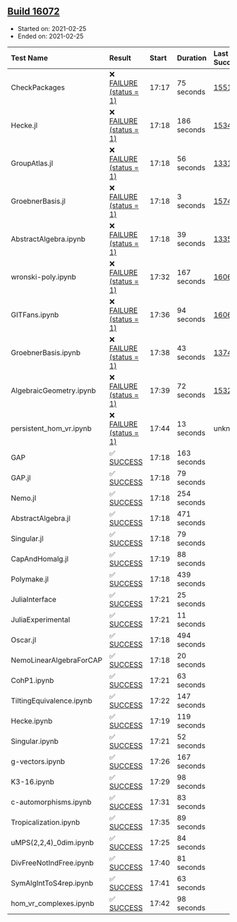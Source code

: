 ## [Build 16072](https://oscarci.mathematik.uni-kl.de/job/oscar/16072/)

* Started on: 2021-02-25
* Ended on: 2021-02-25

| Test Name    | Result | Start | Duration | Last Success | First Failure |
|:-------------|:-------|:------|:---------|:-------------|:--------------|
| CheckPackages | ❌ [FAILURE (status = 1)](https://oscarci.mathematik.uni-kl.de/job/oscar/16072/artifact/logs/build-16072/CheckPackages.log) | 17:17 | 75 seconds | [15514](https://oscarci.mathematik.uni-kl.de/job/oscar/15514/) | [15515](https://oscarci.mathematik.uni-kl.de/job/oscar/15515/) |
| Hecke.jl | ❌ [FAILURE (status = 1)](https://oscarci.mathematik.uni-kl.de/job/oscar/16072/artifact/logs/build-16072/Hecke.jl.log) | 17:18 | 186 seconds | [15344](https://oscarci.mathematik.uni-kl.de/job/oscar/15344/) | [15348](https://oscarci.mathematik.uni-kl.de/job/oscar/15348/) |
| GroupAtlas.jl | ❌ [FAILURE (status = 1)](https://oscarci.mathematik.uni-kl.de/job/oscar/16072/artifact/logs/build-16072/GroupAtlas.jl.log) | 17:18 | 56 seconds | [13311](https://oscarci.mathematik.uni-kl.de/job/oscar/13311/) | [13312](https://oscarci.mathematik.uni-kl.de/job/oscar/13312/) |
| GroebnerBasis.jl | ❌ [FAILURE (status = 1)](https://oscarci.mathematik.uni-kl.de/job/oscar/16072/artifact/logs/build-16072/GroebnerBasis.jl.log) | 17:18 | 3 seconds | [15745](https://oscarci.mathematik.uni-kl.de/job/oscar/15745/) | [15746](https://oscarci.mathematik.uni-kl.de/job/oscar/15746/) |
| AbstractAlgebra.ipynb | ❌ [FAILURE (status = 1)](https://oscarci.mathematik.uni-kl.de/job/oscar/16072/artifact/logs/build-16072/AbstractAlgebra.ipynb.log) | 17:18 | 39 seconds | [13355](https://oscarci.mathematik.uni-kl.de/job/oscar/13355/) | [13356](https://oscarci.mathematik.uni-kl.de/job/oscar/13356/) |
| wronski-poly.ipynb | ❌ [FAILURE (status = 1)](https://oscarci.mathematik.uni-kl.de/job/oscar/16072/artifact/logs/build-16072/wronski-poly.ipynb.log) | 17:32 | 167 seconds | [16067](https://oscarci.mathematik.uni-kl.de/job/oscar/16067/) | [16068](https://oscarci.mathematik.uni-kl.de/job/oscar/16068/) |
| GITFans.ipynb | ❌ [FAILURE (status = 1)](https://oscarci.mathematik.uni-kl.de/job/oscar/16072/artifact/logs/build-16072/GITFans.ipynb.log) | 17:36 | 94 seconds | [16068](https://oscarci.mathematik.uni-kl.de/job/oscar/16068/) | [16069](https://oscarci.mathematik.uni-kl.de/job/oscar/16069/) |
| GroebnerBasis.ipynb | ❌ [FAILURE (status = 1)](https://oscarci.mathematik.uni-kl.de/job/oscar/16072/artifact/logs/build-16072/GroebnerBasis.ipynb.log) | 17:38 | 43 seconds | [13748](https://oscarci.mathematik.uni-kl.de/job/oscar/13748/) | [13749](https://oscarci.mathematik.uni-kl.de/job/oscar/13749/) |
| AlgebraicGeometry.ipynb | ❌ [FAILURE (status = 1)](https://oscarci.mathematik.uni-kl.de/job/oscar/16072/artifact/logs/build-16072/AlgebraicGeometry.ipynb.log) | 17:39 | 72 seconds | [15322](https://oscarci.mathematik.uni-kl.de/job/oscar/15322/) | [15323](https://oscarci.mathematik.uni-kl.de/job/oscar/15323/) |
| persistent_hom_vr.ipynb | ❌ [FAILURE (status = 1)](https://oscarci.mathematik.uni-kl.de/job/oscar/16072/artifact/logs/build-16072/persistent_hom_vr.ipynb.log) | 17:44 | 13 seconds | unknown | unknown |
| GAP | ✅ [SUCCESS](https://oscarci.mathematik.uni-kl.de/job/oscar/16072/artifact/logs/build-16072/GAP.log) | 17:18 | 163 seconds |  |  |
| GAP.jl | ✅ [SUCCESS](https://oscarci.mathematik.uni-kl.de/job/oscar/16072/artifact/logs/build-16072/GAP.jl.log) | 17:18 | 79 seconds |  |  |
| Nemo.jl | ✅ [SUCCESS](https://oscarci.mathematik.uni-kl.de/job/oscar/16072/artifact/logs/build-16072/Nemo.jl.log) | 17:18 | 254 seconds |  |  |
| AbstractAlgebra.jl | ✅ [SUCCESS](https://oscarci.mathematik.uni-kl.de/job/oscar/16072/artifact/logs/build-16072/AbstractAlgebra.jl.log) | 17:18 | 471 seconds |  |  |
| Singular.jl | ✅ [SUCCESS](https://oscarci.mathematik.uni-kl.de/job/oscar/16072/artifact/logs/build-16072/Singular.jl.log) | 17:18 | 79 seconds |  |  |
| CapAndHomalg.jl | ✅ [SUCCESS](https://oscarci.mathematik.uni-kl.de/job/oscar/16072/artifact/logs/build-16072/CapAndHomalg.jl.log) | 17:19 | 88 seconds |  |  |
| Polymake.jl | ✅ [SUCCESS](https://oscarci.mathematik.uni-kl.de/job/oscar/16072/artifact/logs/build-16072/Polymake.jl.log) | 17:18 | 439 seconds |  |  |
| JuliaInterface | ✅ [SUCCESS](https://oscarci.mathematik.uni-kl.de/job/oscar/16072/artifact/logs/build-16072/JuliaInterface.log) | 17:21 | 25 seconds |  |  |
| JuliaExperimental | ✅ [SUCCESS](https://oscarci.mathematik.uni-kl.de/job/oscar/16072/artifact/logs/build-16072/JuliaExperimental.log) | 17:21 | 11 seconds |  |  |
| Oscar.jl | ✅ [SUCCESS](https://oscarci.mathematik.uni-kl.de/job/oscar/16072/artifact/logs/build-16072/Oscar.jl.log) | 17:18 | 494 seconds |  |  |
| NemoLinearAlgebraForCAP | ✅ [SUCCESS](https://oscarci.mathematik.uni-kl.de/job/oscar/16072/artifact/logs/build-16072/NemoLinearAlgebraForCAP.log) | 17:18 | 20 seconds |  |  |
| CohP1.ipynb | ✅ [SUCCESS](https://oscarci.mathematik.uni-kl.de/job/oscar/16072/artifact/logs/build-16072/CohP1.ipynb.log) | 17:21 | 63 seconds |  |  |
| TiltingEquivalence.ipynb | ✅ [SUCCESS](https://oscarci.mathematik.uni-kl.de/job/oscar/16072/artifact/logs/build-16072/TiltingEquivalence.ipynb.log) | 17:22 | 147 seconds |  |  |
| Hecke.ipynb | ✅ [SUCCESS](https://oscarci.mathematik.uni-kl.de/job/oscar/16072/artifact/logs/build-16072/Hecke.ipynb.log) | 17:19 | 119 seconds |  |  |
| Singular.ipynb | ✅ [SUCCESS](https://oscarci.mathematik.uni-kl.de/job/oscar/16072/artifact/logs/build-16072/Singular.ipynb.log) | 17:21 | 52 seconds |  |  |
| g-vectors.ipynb | ✅ [SUCCESS](https://oscarci.mathematik.uni-kl.de/job/oscar/16072/artifact/logs/build-16072/g-vectors.ipynb.log) | 17:26 | 167 seconds |  |  |
| K3-16.ipynb | ✅ [SUCCESS](https://oscarci.mathematik.uni-kl.de/job/oscar/16072/artifact/logs/build-16072/K3-16.ipynb.log) | 17:29 | 98 seconds |  |  |
| c-automorphisms.ipynb | ✅ [SUCCESS](https://oscarci.mathematik.uni-kl.de/job/oscar/16072/artifact/logs/build-16072/c-automorphisms.ipynb.log) | 17:31 | 83 seconds |  |  |
| Tropicalization.ipynb | ✅ [SUCCESS](https://oscarci.mathematik.uni-kl.de/job/oscar/16072/artifact/logs/build-16072/Tropicalization.ipynb.log) | 17:35 | 89 seconds |  |  |
| uMPS(2,2,4)_0dim.ipynb | ✅ [SUCCESS](https://oscarci.mathematik.uni-kl.de/job/oscar/16072/artifact/logs/build-16072/uMPS-2-2-4-_0dim.ipynb.log) | 17:25 | 84 seconds |  |  |
| DivFreeNotIndFree.ipynb | ✅ [SUCCESS](https://oscarci.mathematik.uni-kl.de/job/oscar/16072/artifact/logs/build-16072/DivFreeNotIndFree.ipynb.log) | 17:40 | 81 seconds |  |  |
| SymAlgIntToS4rep.ipynb | ✅ [SUCCESS](https://oscarci.mathematik.uni-kl.de/job/oscar/16072/artifact/logs/build-16072/SymAlgIntToS4rep.ipynb.log) | 17:41 | 63 seconds |  |  |
| hom_vr_complexes.ipynb | ✅ [SUCCESS](https://oscarci.mathematik.uni-kl.de/job/oscar/16072/artifact/logs/build-16072/hom_vr_complexes.ipynb.log) | 17:42 | 98 seconds |  |  |
